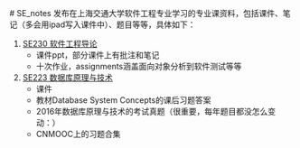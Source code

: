 ﻿﻿# SE_notes发布在上海交通大学软件工程专业学习的专业课资料，包括课件、笔记（多会用ipad写入课件中）、题目等等，具体如下：1. [SE230 软件工程导论](https://github.com/CHIANGEL/SE_notes/tree/master/SE230-%E8%BD%AF%E4%BB%B6%E5%B7%A5%E7%A8%8B%E5%AF%BC%E8%AE%BA)    - 课件ppt，部分课件上有批注和笔记    - 十次作业，assignments涵盖面向对象分析到软件测试等等2. [SE223 数据库原理与技术](https://github.com/CHIANGEL/SE_notes/tree/master/SE223-%E6%95%B0%E6%8D%AE%E5%BA%93%E5%8E%9F%E7%90%86%E4%B8%8E%E6%8A%80%E6%9C%AF)    - 课件    - 教材Database System Concepts的课后习题答案    - 2016年数据库原理与技术的考试真题（很重要，每年题目都没怎么变动：）    - CNMOOC上的习题合集